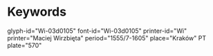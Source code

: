 # Keywords
glyph-id="Wi-03d0105"
font-id="Wi-03d0105"
printer-id="Wi"
printer="Maciej Wirzbięta"
period="1555/7-1605"
place="Kraków"
PT plate="570"
